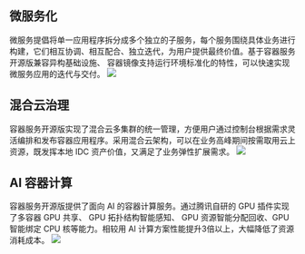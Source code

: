 ## 微服务化
微服务提倡将单一应用程序拆分成多个独立的子服务，每个服务围绕具体业务进行构建，它们相互协调、相互配合、独立迭代，为用户提供最终价值。基于容器服务开源版兼容异构基础设施、 容器镜像支持运行环境标准化的特性，可以快速实现微服务应用的迭代与交付。
![](https://main.qcloudimg.com/raw/d2e21bd599b2905d2fbfe7d26730abc8.svg)


## 混合云治理

容器服务开源版实现了混合云多集群的统一管理，方便用户通过控制台根据需求灵活编排和发布容器应用程序。采用混合云架构，可以在业务高峰期间按需取用云上资源，既发挥本地 IDC 资产价值，又满足了业务弹性扩展需求。
![](https://main.qcloudimg.com/raw/439e8808005336972d19ce61266cb7f5.svg)


## AI 容器计算

容器服务开源版提供了面向 AI 的容器计算服务。通过腾讯自研的 GPU 插件实现了多容器 GPU 共享、 GPU 拓扑结构智能感知、 GPU 资源智能分配回收、GPU 智能绑定 CPU 核等能力。相较用 AI 计算方案性能提升3倍以上，大幅降低了资源消耗成本。
![](https://main.qcloudimg.com/raw/c117b99ebcff776638695c37329119e4.svg)

